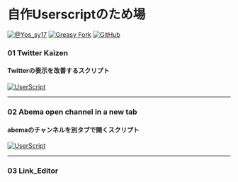 # 自作Userscriptのため場

[![@Yos_sy17](https://img.shields.io/badge/@yos_sy17-000000.svg?logo=x&style=for-the-badge)](https://twitter.com/yos_sy17)
[![Greasy Fork](https://img.shields.io/badge/greasyfork-670000.svg?logo=greasyfork&style=for-the-badge)](https://greasyfork.org/ja/scripts/498115-twitter-kaizen)
[![GitHub](https://img.shields.io/badge/github-181717.svg?logo=GitHub&style=for-the-badge)](https://github.com/yossy17)

### 01 Twitter Kaizen

#### Twitterの表示を改善するスクリプト

[![UserScript](https://img.shields.io/badge/userscript-670000.svg?logo=greasyfork&style=for-the-badge)](https://greasyfork.org/ja/scripts/498115-twitter-kaizen)

---

### 02 Abema open channel in a new tab

#### abemaのチャンネルを別タブで開くスクリプト

[![UserScript](https://img.shields.io/badge/userscript-670000.svg?logo=greasyfork&style=for-the-badge)](https://greasyfork.org/ja/scripts/498739-abema-open-channel-in-a-new-tab)

---

### 03 Link_Editor

<!-- https://greasyfork.org/ja/scripts/498739-abema-open-channel-in-a-new-tab -->

